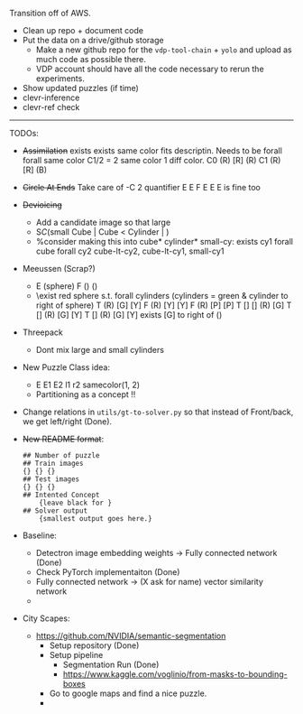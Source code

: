 Transition off of AWS.
* Clean up repo + document code
* Put the data on a drive/github storage
    -    Make a new github repo for the `vdp-tool-chain` + `yolo` and upload as much code as possible there.
    -    VDP account should have all the code necessary to rerun the experiments.
* Show updated puzzles (if time)
* clevr-inference 
* clevr-ref check


----
TODOs:

* ~~Assimilation~~
    exists exists same color fits descriptin.
    Needs to be forall forall same color
    C1/2 = 2 same color 1 diff color.
    C0 (R) [R] (R)
    C1 (R) [R] (B)
    
* ~~Circle At Ends~~
    Take care of -C 2 quantifier
E E F
    E E E is fine too

* ~~Devioicing~~
    - Add a candidate image so that large
    - S*C*(small Cube | Cube < Cylinder |  )
    - %consider making this into cube* cylinder* small-cy: exists cy1 forall cube forall cy2 cube-lt-cy2, cube-lt-cy1, small-cy1
* Meeussen (Scrap?)
    - E (sphere) F () ()
    - \exist red sphere s.t. forall cylinders (cylinders = green & cylinder to right of sphere) 
    T (R) [G] [Y]
    F (R) [Y] [Y]
    F (R) [P] [P]
    T []  []  (R) [G]
    T []  (R) [G] [Y]
    T []  (R) [G] [Y] 
    exists [G] to right of ()
* Threepack
    - Dont mix large and small cylinders
    

* New Puzzle Class idea:
    - E E1 E2  l1 r2 samecolor(1, 2)
    - Partitioning as a concept !!
    
 * Change relations in `utils/gt-to-solver.py` so that instead of Front/back, we get left/right (Done). 


* ~~New README format~~:
    ```plaintext
    ## Number of puzzle
    ## Train images
    {} {} {}
    ## Test images
    {} {} {}
    ## Intented Concept
        {leave black for }
    ## Solver output
        {smallest output goes here.}
    ```
* Baseline:
    - Detectron image embedding weights -> Fully connected network (Done)
    - Check PyTorch implementaiton (Done)
    - Fully connected network -> (X ask  for name) vector similarity network
    - 

* City Scapes:
    - https://github.com/NVIDIA/semantic-segmentation
        - Setup repository (Done)
        - Setup pipeline
            - Segmentation Run (Done)
            - https://www.kaggle.com/voglinio/from-masks-to-bounding-boxes
        - Go to google maps and find a nice puzzle.
        - 